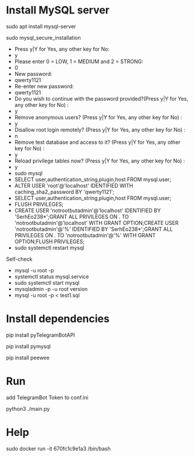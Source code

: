 # Install MySQL server
sudo apt install mysql-server

sudo mysql_secure_installation

* Press y|Y for Yes, any other key for No:
* y
* Please enter 0 = LOW, 1 = MEDIUM and 2 = STRONG:
* 0
* New password: 
* qwerty1121
* Re-enter new password: 
* qwerty1121
* Do you wish to continue with the password provided?(Press y|Y for Yes, any other key for No) :
* y
* Remove anonymous users? (Press y|Y for Yes, any other key for No) :
* y
* Disallow root login remotely? (Press y|Y for Yes, any other key for No) :
* n
* Remove test database and access to it? (Press y|Y for Yes, any other key for No) :
* y
* Reload privilege tables now? (Press y|Y for Yes, any other key for No) :
* y
* sudo mysql
* SELECT user,authentication_string,plugin,host FROM mysql.user;
* ALTER USER 'root'@'localhost' IDENTIFIED WITH caching_sha2_password BY 'qwerty1121';
* SELECT user,authentication_string,plugin,host FROM mysql.user;
* FLUSH PRIVILEGES;
* CREATE USER 'notrootbutadmin'@'localhost' IDENTIFIED BY 'SerhEo238*';GRANT ALL PRIVILEGES ON *.* TO 'notrootbutadmin'@'localhost' WITH GRANT OPTION;CREATE USER 'notrootbutadmin'@'%' IDENTIFIED BY 'SerhEo238*';GRANT ALL PRIVILEGES ON *.* TO 'notrootbutadmin'@'%' WITH GRANT OPTION;FLUSH PRIVILEGES;
* sudo systemctl restart mysql

Self-check
* mysql -u root -p
* systemctl status mysql.service
* sudo systemctl start mysql
* mysqladmin -p -u root version
* mysql -u root -p < test1.sql

# Install dependencies
pip install pyTelegramBotAPI

pip install pymysql

pip install peewee

# Run
add TelegramBot Token to conf.ini

python3 ./main.py

# Help
sudo docker run -it 670fc1c9e1a3 /bin/bash



